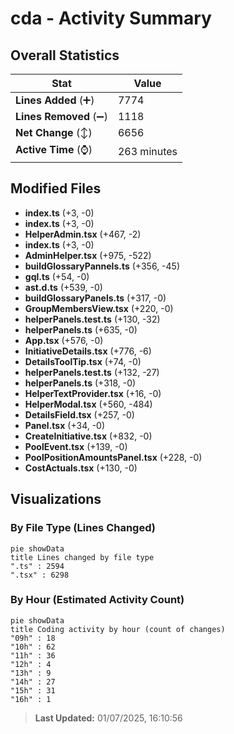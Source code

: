 # cda - Activity Summary 

## Overall Statistics

| Stat                   | Value                                                             |
| ---------------------- | ----------------------------------------------------------------- |
| **Lines Added** (➕)   | 7774                                          |
| **Lines Removed** (➖) | 1118                                        |
| **Net Change** (↕)    | 6656                |
| **Active Time** (⌚)   | 263 minutes |


## Modified Files
- **index.ts** (+3, -0)
- **index.ts** (+3, -0)
- **HelperAdmin.tsx** (+467, -2)
- **index.ts** (+3, -0)
- **AdminHelper.tsx** (+975, -522)
- **buildGlossaryPannels.ts** (+356, -45)
- **gql.ts** (+54, -0)
- **ast.d.ts** (+539, -0)
- **buildGlossaryPanels.ts** (+317, -0)
- **GroupMembersView.tsx** (+220, -0)
- **helperPanels.test.ts** (+130, -32)
- **helperPanels.ts** (+635, -0)
- **App.tsx** (+576, -0)
- **InitiativeDetails.tsx** (+776, -6)
- **DetailsToolTip.tsx** (+74, -0)
- **helperPanels.test.ts** (+132, -27)
- **helperPanels.ts** (+318, -0)
- **HelperTextProvider.tsx** (+16, -0)
- **HelperModal.tsx** (+560, -484)
- **DetailsField.tsx** (+257, -0)
- **Panel.tsx** (+34, -0)
- **CreateInitiative.tsx** (+832, -0)
- **PoolEvent.tsx** (+139, -0)
- **PoolPositionAmountsPanel.tsx** (+228, -0)
- **CostActuals.tsx** (+130, -0)

## Visualizations

### By File Type (Lines Changed)

```mermaid
pie showData
title Lines changed by file type
".ts" : 2594
".tsx" : 6298
```

### By Hour (Estimated Activity Count)

```mermaid
pie showData
title Coding activity by hour (count of changes)
"09h" : 18
"10h" : 62
"11h" : 36
"12h" : 4
"13h" : 9
"14h" : 27
"15h" : 31
"16h" : 1
```


> **Last Updated:** 01/07/2025, 16:10:56